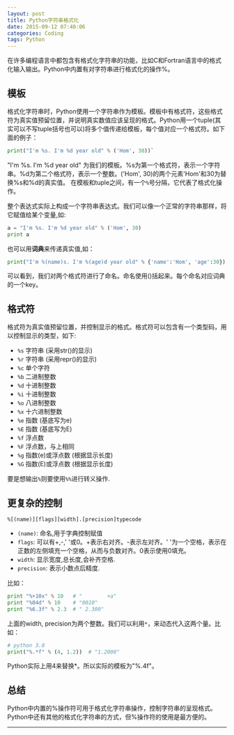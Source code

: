 ```yaml
---
layout: post
title: Python字符串格式化
date: 2015-09-12 07:40:06
categories: Coding
tags: Python
---
```


在许多编程语言中都包含有格式化字符串的功能，比如C和Fortran语言中的格式化输入输出。Python中内置有对字符串进行格式化的操作%。

## 模板

格式化字符串时，Python使用一个字符串作为模板。模板中有格式符，这些格式符为真实值预留位置，并说明真实数值应该呈现的格式。Python用一个tuple(其实可以不写tuple括号也可以)将多个值传递给模板，每个值对应一个格式符。如下面的例子：

~~~python
print("I'm %s. I'm %d year old" % ('Hom', 30))`
~~~

"I'm %s. I'm %d year old" 为我们的模板。%s为第一个格式符，表示一个字符串。%d为第二个格式符，表示一个整数。('Hom', 30)的两个元素'Hom'和30为替换%s和%d的真实值。 在模板和tuple之间，有一个`%`号分隔，它代表了格式化操作。

整个表达式实际上构成一个字符串表达式。我们可以像一个正常的字符串那样，将它赋值给某个变量,如:

~~~python
a = "I'm %s. I'm %d year old" % ('Hom', 30)
print a
~~~

也可以用**词典**来传递真实值,如：

~~~ python
print("I'm %(name)s. I'm %(age)d year old" % {'name':'Hom', 'age':30})
~~~

可以看到，我们对两个格式符进行了命名。命名使用()括起来。每个命名对应词典的一个key。

## 格式符

格式符为真实值预留位置，并控制显示的格式。格式符可以包含有一个类型码，用以控制显示的类型，如下:

- `%s`    字符串 (采用str()的显示)
- `%r`    字符串 (采用repr()的显示)
- `%c`    单个字符
- `%b`    二进制整数
- `%d`    十进制整数
- `%i`    十进制整数
- `%o`    八进制整数
- `%x`    十六进制整数
- `%e`    指数 (基底写为e)
- `%E`    指数 (基底写为E)
- `%f`    浮点数
- `%F`    浮点数，与上相同
- `%g`    指数(e)或浮点数 (根据显示长度)
- `%G`    指数(E)或浮点数 (根据显示长度)

要是想输出`%`则要使用`%%`进行转义操作.

## 更复杂的控制

`%[(name)][flags][width].[precision]typecode`

- `(name)`: 命名,用于字典控制赋值
- `flags`: 可以有+,-,' '或0。+表示右对齐。-表示左对齐。' '为一个空格，表示在正数的左侧填充一个空格，从而与负数对齐。0表示使用0填充。
- `width`: 显示宽度,总长度,会补齐空格.
- `precision`: 表示小数点后精度.

比如：

~~~ python
print "%+10x" % 10   # "        +a"
print "%04d" % 10    # "0010"
print "%6.3f" % 2.3  # " 2.300"
~~~

上面的width, precision为两个整数。我们可以利用`*`，来动态代入这两个量。比如：

~~~python
# python 3.0
print("%.*f" % (4, 1.2))  # "1.2000"
~~~

Python实际上用4来替换*。所以实际的模板为"%.4f"。

## 总结

Python中内置的%操作符可用于格式化字符串操作，控制字符串的呈现格式。Python中还有其他的格式化字符串的方式，但%操作符的使用是最方便的。



------
